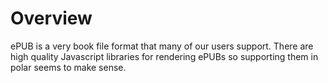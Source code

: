 # Overview

ePUB is a very book file format that many of our users support. There are high quality Javascript libraries for rendering ePUBs so supporting them in polar seems to make sense.
